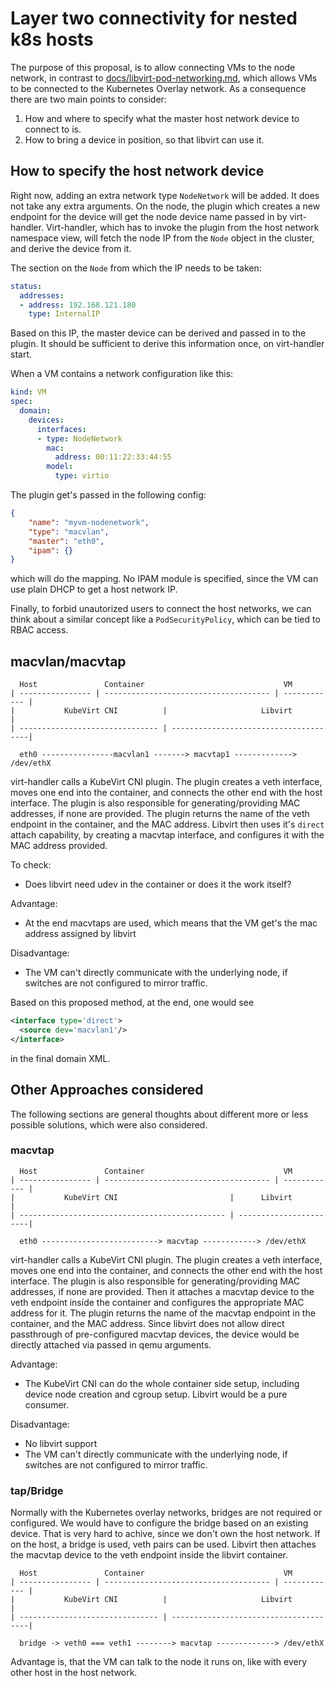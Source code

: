 # Layer two connectivity for nested k8s hosts

The purpose of this proposal, is to allow connecting VMs to the node network,
in contrast to
[docs/libvirt-pod-networking.md](docs/libvirt-pod-networking.md), which allows
VMs to be connected to the Kubernetes Overlay network. As a consequence there
are two main points to consider:

 1) How and where to specify what the master host network device to connect to
    is.
 2) How to bring a device in position, so that libvirt can use it.

## How to specify the host network device

Right now, adding an extra network type `NodeNetwork` will be added. It does
not take any extra arguments. On the node, the plugin which creates a new
endpoint for the device will get the node device name passed in by
virt-handler. Virt-handler, which has to invoke the plugin from the host
network namespace view, will fetch the node IP from the `Node` object in the
cluster, and derive the device from it.

The section on the `Node` from which the IP needs to be taken:

```yaml
status:
  addresses:
  - address: 192.168.121.180
    type: InternalIP
```

Based on this IP, the master device can be derived and passed in to the plugin.
It should be sufficient to derive this information once, on virt-handler start.

When a VM contains a network configuration like this:

```yaml
kind: VM
spec:
  domain:
    devices:
      interfaces:
      - type: NodeNetwork
        mac:
          address: 00:11:22:33:44:55
        model:
          type: virtio
```

The plugin get's passed in the following config:

```json
{
    "name": "myvm-nodenetwork",
    "type": "macvlan",
    "master": "eth0",
    "ipam": {}
}
```

which will do the mapping. No IPAM module is specified, since the VM can use
plain DHCP to get a host network IP.

Finally, to forbid unautorized users to connect the host networks, we can think
about a similar concept like a `PodSecurityPolicy`, which can be tied to RBAC
access.

## macvlan/macvtap

```
  Host               Container                               VM
| ---------------- | ------------------------------------- | ------------ |
|           KubeVirt CNI          |                     Libvirt           |
| ------------------------------- | --------------------------------------| 

  eth0 ----------------macvlan1 -------> macvtap1 -------------> /dev/ethX

```

virt-handler calls a KubeVirt CNI plugin. The plugin creates a veth interface,
moves one end into the container, and connects the other end with the host
interface. The plugin is also responsible for generating/providing MAC
addresses, if none are provided. The plugin returns the name of the veth
endpoint in the container, and the MAC address. Libvirt then uses it's
`direct` attach capability, by creating a macvtap interface, and configures it
with the MAC address provided.

To check: 

 * Does libvirt need udev in the container or does it the work itself?

Advantage:

 * At the end macvtaps are used, which means that the VM get's the mac address
   assigned by libvirt

Disadvantage:

 * The VM can't directly communicate with the underlying node, if switches are
   not configured to mirror traffic.

Based on this proposed method, at the end, one would see


```xml
<interface type='direct'>
  <source dev='macvlan1'/>
</interface>
```

in the final domain XML.

## Other Approaches considered

The following sections are general thoughts about different more or less
possible solutions, which were also considered.

### macvtap

```
  Host               Container                               VM
| ---------------- | ------------------------------------- | ------------ |
|           KubeVirt CNI                         |      Libvirt           |
| ---------------------------------------------- | -----------------------| 

  eth0 --------------------------> macvtap ------------> /dev/ethX

```

virt-handler calls a KubeVirt CNI plugin. The plugin creates a veth interface,
moves one end into the container, and connects the other end with the host
interface.  The plugin is also responsible for generating/providing MAC
addresses, if none are provided. Then it attaches a macvtap device to the veth
endpoint inside the container and configures the appropriate MAC address for
it. The plugin returns the name of the macvtap endpoint in the container, and
the MAC address. Since libvirt does not allow direct passthrough of
pre-configured macvtap devices, the device would be directly attached via
passed in qemu arguments.

Advantage: 

 * The KubeVirt CNI can do the whole container side setup, including device
   node creation and cgroup setup. Libvirt would be a pure consumer. 

Disadvantage:

 * No libvirt support
 * The VM can't directly communicate with the underlying node, if switches are
   not configured to mirror traffic.

### tap/Bridge

Normally with the Kubernetes overlay networks, bridges are not required or
configured. We would have to configure the bridge based on an existing device.
That is very hard to achive, since we don't own the host network. If on the
host, a bridge is used, veth pairs can be used. Libvirt then attaches the
macvtap device to the veth endpoint inside the libvirt container.

```
  Host               Container                               VM
| ---------------- | ------------------------------------- | ------------ |
|           KubeVirt CNI          |                     Libvirt           |
| ------------------------------- | --------------------------------------| 

  bridge -> veth0 === veth1 --------> macvtap -------------> /dev/ethX

```

Advantage is, that the VM can talk to the node it runs on, like with every
other host in the host network.
